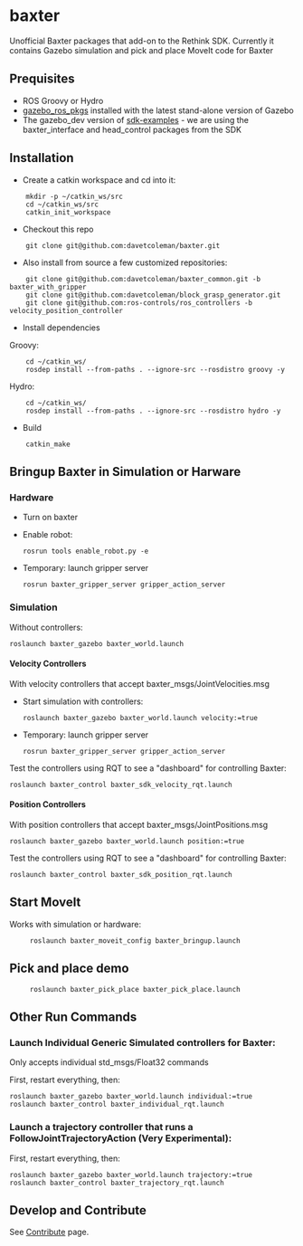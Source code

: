 baxter
======

Unofficial Baxter packages that add-on to the Rethink SDK. Currently it contains Gazebo simulation and pick and place MoveIt code for Baxter

## Prequisites

 * ROS Groovy or Hydro
 * [gazebo_ros_pkgs](gazebosim.org/wiki/Tutorials#ROS_Integration) installed with the latest stand-alone version of Gazebo
 * The gazebo_dev version of [sdk-examples](https://github.com/RethinkRobotics/sdk-examples) - we are using the baxter_interface and head_control packages from the SDK

## Installation

* Create a catkin workspace and cd into it:

```
    mkdir -p ~/catkin_ws/src
    cd ~/catkin_ws/src
    catkin_init_workspace
```

* Checkout this repo

```
    git clone git@github.com:davetcoleman/baxter.git
```

* Also install from source a few customized repositories:

```
    git clone git@github.com:davetcoleman/baxter_common.git -b baxter_with_gripper
    git clone git@github.com:davetcoleman/block_grasp_generator.git
    git clone git@github.com:ros-controls/ros_controllers -b velocity_position_controller
```

* Install dependencies

Groovy:
```
    cd ~/catkin_ws/
    rosdep install --from-paths . --ignore-src --rosdistro groovy -y
```

Hydro:
```
    cd ~/catkin_ws/
    rosdep install --from-paths . --ignore-src --rosdistro hydro -y
```

* Build

```
    catkin_make
```

## Bringup Baxter in Simulation or Harware

### Hardware

 * Turn on baxter
 * Enable robot:

    ```
    rosrun tools enable_robot.py -e
    ```
 * Temporary: launch gripper server

    ```
    rosrun baxter_gripper_server gripper_action_server
    ```

### Simulation

Without controllers:

```
roslaunch baxter_gazebo baxter_world.launch
```

#### Velocity Controllers

With velocity controllers that accept baxter_msgs/JointVelocities.msg

 * Start simulation with controllers:
   ```
   roslaunch baxter_gazebo baxter_world.launch velocity:=true
   ```

 * Temporary: launch gripper server
    ```
    rosrun baxter_gripper_server gripper_action_server
    ```

Test the controllers using RQT to see a "dashboard" for controlling Baxter:

```
roslaunch baxter_control baxter_sdk_velocity_rqt.launch 
```

#### Position Controllers

With position controllers that accept baxter_msgs/JointPositions.msg

```
roslaunch baxter_gazebo baxter_world.launch position:=true
```

Test the controllers using RQT to see a "dashboard" for controlling Baxter:

```
roslaunch baxter_control baxter_sdk_position_rqt.launch 
```

## Start MoveIt

Works with simulation or hardware:

```
     roslaunch baxter_moveit_config baxter_bringup.launch
```

## Pick and place demo

```
     roslaunch baxter_pick_place baxter_pick_place.launch
```


## Other Run Commands

### Launch Individual Generic Simulated controllers for Baxter:

Only accepts individual std_msgs/Float32 commands

First, restart everything, then:

```
roslaunch baxter_gazebo baxter_world.launch individual:=true
roslaunch baxter_control baxter_individual_rqt.launch 
```

### Launch a trajectory controller that runs a FollowJointTrajectoryAction (Very Experimental):

First, restart everything, then:

```
roslaunch baxter_gazebo baxter_world.launch trajectory:=true
roslaunch baxter_control baxter_trajectory_rqt.launch
```

## Develop and Contribute

See [Contribute](https://github.com/osrf/baxter/blob/master/CONTRIBUTING.md) page.
